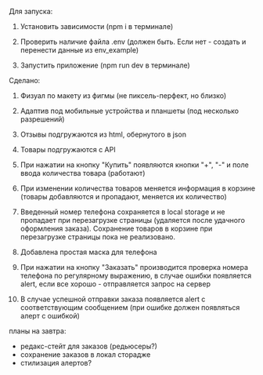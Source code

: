 Для запуска:

1. Установить зависимости (npm i в терминале)

2. Проверить наличие файла .env (должен быть. Если нет - создать и перенести данные из env_example)

3. Запустить приложение (npm run dev в терминале)

Сделано:

1. Физуал по макету из фигмы (не пиксель-перфект, но близко)

2. Адаптив под мобильные устройства и планшеты (под несколько разрешений)

3. Отзывы подгружаются из html, обернутого в json

4. Товары подгружаются с API

5. При нажатии на кнопку "Купить" появляются кнопки "+", "-" и поле ввода количества товара (работают)

6. При изменении количества товаров меняется информация в корзине (товары добавляются и пропадают, меняется их количество)

7. Введенный номер телефона сохраняется в local storage и не пропадает при перезагрузке страницы (удаляется после удачного оформления заказа). Сохранение товаров в корзине при перезагрузке страницы пока не реализовано.

8. Добавлена простая маска для телефона

9. При нажатии на кнопку "Заказать" производится проверка номера телефона по регулярному выражению, в случае ошибки появляется alert, если все хорошо - отправляется запрос на сервер

10. В случае успешной отправки заказа появляется alert с соответствующим сообщением (при ошибке должен появляться алерт с ошибкой)

планы на завтра:

- редакс-стейт для заказов (редьюсеры?)
- сохранение заказов в локал сторадже
- стилизация алертов?
